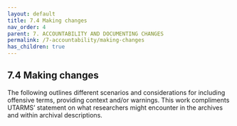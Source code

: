 ```yaml
---
layout: default
title: 7.4 Making changes
nav_order: 4
parent: 7. ACCOUNTABILITY AND DOCUMENTING CHANGES
permalink: /7-accountability/making-changes
has_children: true
---
```


## 7.4 Making changes

The following outlines different scenarios and considerations for including offensive terms, providing context and/or warnings. This work compliments UTARMS’ statement on what researchers might encounter in the archives and within archival descriptions.